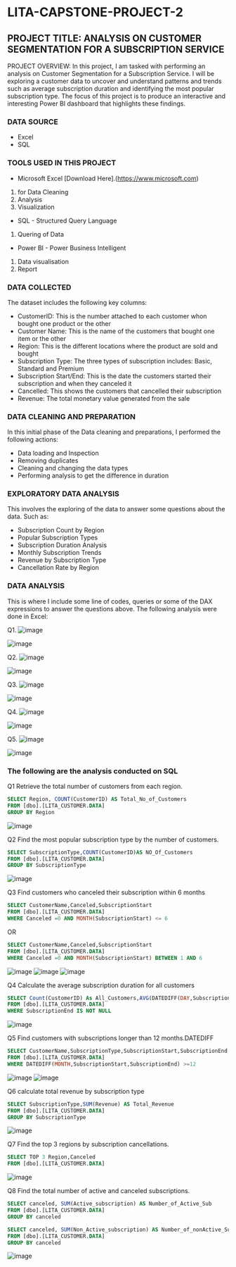 # LITA-CAPSTONE-PROJECT-2

## PROJECT TITLE: ANALYSIS ON CUSTOMER SEGMENTATION FOR A SUBSCRIPTION SERVICE
PROJECT OVERVIEW: In this project, I am tasked with performing an analysis on Customer Segmentation for a Subscription Service. I will be exploring a customer data to uncover and understand patterns and trends such as average subscription duration and identifying the most popular subscription type. The focus of this project is to produce an interactive and interesting Power BI dashboard that highlights these findings.

### DATA SOURCE
- Excel
- SQL

### TOOLS USED IN THIS PROJECT
- Microsoft Excel [Download Here].(https://www.microsoft.com)
1. for Data Cleaning
2. Analysis
3. Visualization
- SQL - Structured Query Language
1. Quering of Data
- Power BI - Power Business Intelligent
1. Data visualisation
2. Report

### DATA COLLECTED
The dataset includes the following key columns:

- CustomerID: This is the number attached to each customer whon bought one product or the other
- Customer Name: This is the name of the customers that bought one item or the other
- Region: This is the different locations where the product are sold and bought
- Subscription Type: The three types of subscription includes: Basic, Standard and Premium
- Subscription Start/End: This is the date the customers started their subscription and when they canceled it
- Cancelled: This shows the customers that cancelled their subscription
- Revenue: The total monetary value generated from the sale

### DATA CLEANING AND PREPARATION
In this initial phase of the Data cleaning and preparations, I performed the following actions:

- Data loading and Inspection
- Removing duplicates
- Cleaning and changing the data types
- Performing analysis to get the difference in duration

### EXPLORATORY DATA ANALYSIS
This involves the exploring of the data to answer some questions about the data. Such as:

- Subscription Count by Region
- Popular Subscription Types
- Subscription Duration Analysis
- Monthly Subscription Trends
- Revenue by Subscription Type
- Cancellation Rate by Region

### DATA ANALYSIS
This is where I include some line of codes, queries or some of the DAX expressions to answer the questions above. The following analysis were done in Excel:

Q1.    ![image](https://github.com/user-attachments/assets/c63cd7be-4337-4741-99de-9116a9ceb048)

![image](https://github.com/user-attachments/assets/b138a602-07ba-4247-87af-231dc6cd4788)

Q2.    ![image](https://github.com/user-attachments/assets/82bc5720-5c86-40ce-8459-3a1227c2dc70)

![image](https://github.com/user-attachments/assets/4893b93d-b25c-428d-a967-3ef07da0f4bb)

Q3.    ![image](https://github.com/user-attachments/assets/70d329be-0954-4dae-9707-809dd7aaa943)

![image](https://github.com/user-attachments/assets/f4e2f421-d66e-4a43-8c6d-5fa1f31386ce)

Q4.    ![image](https://github.com/user-attachments/assets/6ac3ffc8-d66d-4453-b21a-9746c5ae605f)

![image](https://github.com/user-attachments/assets/9444837c-bf11-40d9-bcef-f334e5a8eea6)

Q5.    ![image](https://github.com/user-attachments/assets/cf40867a-428b-4179-8043-2df20a9707e6)

![image](https://github.com/user-attachments/assets/f345d8f8-52ba-4f1b-8ed8-bbd165f4d8b7)


### The following are the analysis conducted on SQL

Q1 Retrieve the total number of customers from each region.

```SQL
SELECT Region, COUNT(CustomerID) AS Total_No_of_Customers
FROM [dbo].[LITA_CUSTOMER.DATA]
GROUP BY Region
```

![image](https://github.com/user-attachments/assets/000dbd35-6871-436d-b980-8e6b7fc18ef6)


Q2 Find the most popular subscription type by the number of customers.

```SQL
SELECT SubscriptionType,COUNT(CustomerID)AS NO_Of_Customers
FROM [dbo].[LITA_CUSTOMER.DATA]
GROUP BY SubscriptionType
```

![image](https://github.com/user-attachments/assets/eb1796e5-d785-4adb-a8b5-879646a64c2f)


Q3  Find customers who canceled their subscription within 6 months

```SQL
SELECT CustomerName,Canceled,SubscriptionStart
FROM [dbo].[LITA_CUSTOMER.DATA]
WHERE Canceled =0 AND MONTH(SubscriptionStart) <= 6
```
OR
```SQL
SELECT CustomerName,Canceled,SubscriptionStart
FROM [dbo].[LITA_CUSTOMER.DATA]
WHERE Canceled =0 AND MONTH(SubscriptionStart) BETWEEN 1 AND 6
```

![image](https://github.com/user-attachments/assets/49bd54ce-62ce-461a-bb68-b8cbcb8901f2)            ![image](https://github.com/user-attachments/assets/5f625958-c567-475f-b676-28f56d2ba4ff)          ![image](https://github.com/user-attachments/assets/4ee8dd9a-49a0-466c-a233-652c17cc5ec0)


Q4 Calculate the average subscription duration for all customers

```SQL
SELECT Count(CustomerID) As All_Customers,AVG(DATEDIFF(DAY,SubscriptionStart,SubscriptionEnd)) AS Average_Subscription_Duration
FROM [dbo].[LITA_CUSTOMER.DATA]
WHERE SubscriptionEnd IS NOT NULL
```

![image](https://github.com/user-attachments/assets/f71a1801-c852-4240-857f-31e60d512eb2)


Q5  Find customers with subscriptions longer than 12 months.DATEDIFF

```SQL
SELECT CustomerName,SubscriptionType,SubscriptionStart,SubscriptionEnd
FROM [dbo].[LITA_CUSTOMER.DATA]
WHERE DATEDIFF(MONTH,SubscriptionStart,SubscriptionEnd) >=12
```

![image](https://github.com/user-attachments/assets/a770e723-49f0-4520-86cd-c5d82fc0e27e)       ![image](https://github.com/user-attachments/assets/331961e8-b78b-41c1-8cdb-ca8c5ceaa58c)


Q6  calculate total revenue by subscription type

```SQL
SELECT SubscriptionType,SUM(Revenue) AS Total_Revenue
FROM [dbo].[LITA_CUSTOMER.DATA]
GROUP BY SubscriptionType
```

![image](https://github.com/user-attachments/assets/04ddfb53-452b-445b-9f5b-8768ddb6b300)


Q7 Find the top 3 regions by subscription cancellations.

```SQL
SELECT TOP 3 Region,Canceled
FROM [dbo].[LITA_CUSTOMER.DATA]
```

![image](https://github.com/user-attachments/assets/b54e8bde-177d-4748-a306-011f34a31b7b)


Q8  Find the total number of active and canceled subscriptions.

```SQL
SELECT canceled, SUM(Active_subscription) AS Number_of_Active_Sub
FROM [dbo].[LITA_CUSTOMER.DATA]
GROUP BY canceled
```

```SQL
SELECT canceled, SUM(Non_Active_subscription) AS Number_of_nonActive_Sub
FROM [dbo].[LITA_CUSTOMER.DATA]
GROUP BY canceled
```

![image](https://github.com/user-attachments/assets/6c7dd387-1e8d-4bde-993b-d6f1eea89a47)






